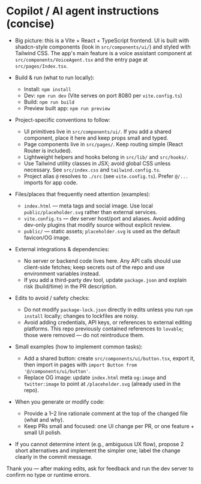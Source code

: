 <!--
Guidance for AI coding agents working on this repository.
Keep this file short, actionable, and specific to this codebase.
-->

# Copilot / AI agent instructions (concise)

- Big picture: this is a Vite + React + TypeScript frontend. UI is built with shadcn-style components (look in `src/components/ui/`) and styled with Tailwind CSS. The app's main feature is a voice assistant component at `src/components/VoiceAgent.tsx` and the entry page at `src/pages/Index.tsx`.

- Build & run (what to run locally):
  - Install: `npm install`
  - Dev: `npm run dev` (Vite serves on port 8080 per `vite.config.ts`)
  - Build: `npm run build`
  - Preview built app: `npm run preview`

- Project-specific conventions to follow:
  - UI primitives live in `src/components/ui/`. If you add a shared component, place it here and keep props small and typed.
  - Page components live in `src/pages/`. Keep routing simple (React Router is included).
  - Lightweight helpers and hooks belong in `src/lib/` and `src/hooks/`.
  - Use Tailwind utility classes in JSX; avoid global CSS unless necessary. See `src/index.css` and `tailwind.config.ts`.
  - Project alias `@` resolves to `./src` (see `vite.config.ts`). Prefer `@/...` imports for app code.

- Files/places that frequently need attention (examples):
  - `index.html` — meta tags and social image. Use local `public/placeholder.svg` rather than external services.
  - `vite.config.ts` — dev server host/port and aliases. Avoid adding dev-only plugins that modify source without explicit review.
  - `public/` — static assets; `placeholder.svg` is used as the default favicon/OG image.

- External integrations & dependencies:
  - No server or backend code lives here. Any API calls should use client-side fetches; keep secrets out of the repo and use environment variables instead.
  - If you add a third-party dev tool, update `package.json` and explain risk (build/time) in the PR description.

- Edits to avoid / safety checks:
  - Do not modify `package-lock.json` directly in edits unless you run `npm install` locally; changes to lockfiles are noisy.
  - Avoid adding credentials, API keys, or references to external editing platforms. This repo previously contained references to `lovable`; those were removed — do not reintroduce them.

- Small examples (how to implement common tasks):
  - Add a shared button: create `src/components/ui/button.tsx`, export it, then import in pages with `import Button from '@/components/ui/button'`.
  - Replace OG image: update `index.html` meta `og:image` and `twitter:image` to point at `/placeholder.svg` (already used in the repo).

- When you generate or modify code:
  - Provide a 1–2 line rationale comment at the top of the changed file (what and why).
  - Keep PRs small and focused: one UI change per PR, or one feature + small UI polish.

- If you cannot determine intent (e.g., ambiguous UX flow), propose 2 short alternatives and implement the simpler one; label the change clearly in the commit message.

Thank you — after making edits, ask for feedback and run the dev server to confirm no type or runtime errors.
